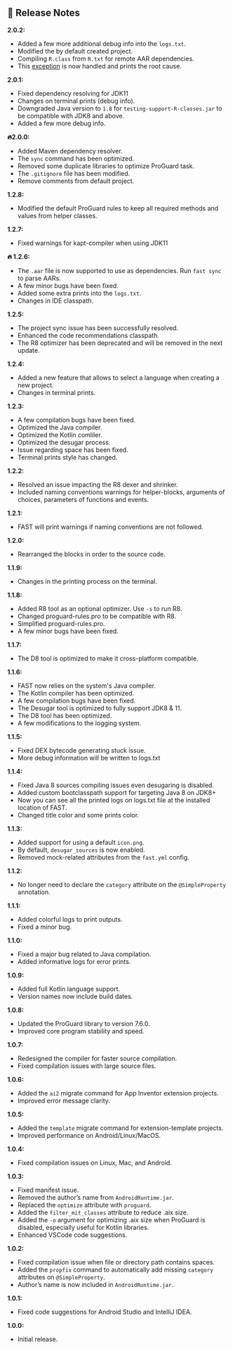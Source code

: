 ## 📝 Release Notes
**2.0.2:**
- Added a few more additional debug info into the `logs.txt`.
- Modified the by default created project.
- Compiling `R.class` from `R.txt` for remote AAR dependencies.
- This [exception](https://community.appinventor.mit.edu/t/fast-an-efficient-way-to-build-extensions/129103/155?u=jewel) is now handled and prints the root cause.

**2.0.1:**
- Fixed dependency resolving for JDK11
- Changes on terminal prints (debug info).
- Downgraded Java version to `1.8` for `testing-support-R-classes.jar` to be compatible with JDK8 and above.
- Added a few more debug info.

**🔥2.0.0:**
- Added Maven dependency resolver.
- The `sync` command has been optimized.
- Removed some duplicate libraries to optimize ProGuard task.
- The `.gitignore` file has been modified.
- Remove comments from default project.

**1.2.8:**
- Modified the default ProGuard rules to keep all required methods and values from helper classes.

**1.2.7:**
- Fixed warnings for kapt-compiler when using JDK11

**🔥 1.2.6:**
- The `.aar` file is now supported to use as dependencies. Run `fast sync` to parse AARs.
- A few minor bugs have been fixed.
- Added some extra prints into the `logs.txt`.
- Changes in IDE classpath.

**1.2.5:**
- The project sync issue has been successfully resolved.
- Enhanced the code recommendations classpath.
- The R8 optimizer has been deprecated and will be removed in the next update.

**1.2.4:**
- Added a new feature that allows to select a language when creating a new project.
- Changes in terminal prints.

**1.2.3:**
- A few compilation bugs have been fixed.
- Optimized the Java compiler.
- Optimized the Kotlin comliler.
- Optimized the desugar process.
- Issue regarding space has been fixed.
- Terminal prints style has changed.

**1.2.2:**
- Resolved an issue impacting the R8 dexer and shrinker.
- Included naming conventions warnings for helper-blocks, arguments of choices, parameters of functions and events.

**1.2.1:**
- FAST will print warnings if naming conventions are not followed.

**1.2.0:**
- Rearranged the blocks in order to the source code.

**1.1.9:**
- Changes in the printing process on the terminal.

**1.1.8:**
- Added R8 tool as an optional optimizer. Use `-s` to run R8.
- Changed proguard-rules.pro to be compatible with R8.
- Simplified proguard-rules.pro.
- A few minor bugs have been fixed.

**1.1.7:**
- The D8 tool is optimized to make it cross-platform compatible.

**1.1.6:**
- FAST now relies on the system's Java compiler.
- The Kotlin compiler has been optimized.
- A few compilation bugs have been fixed.
- The Desugar tool is optimized to fully support JDK8 & 11.
- The D8 tool has been optimized.
- A few modifications to the logging system.

**1.1.5:**
- Fixed DEX bytecode generating stuck issue.
- More debug information will be written to logs.txt

**1.1.4:**
- Fixed Java 8 sources compiling issues even desugaring is disabled.
- Added custom bootclasspath support for targeting Java 8 on JDK8+
- Now you can see all the printed logs on logs.txt file at the installed location of FAST.
- Changed title color and some prints color.

**1.1.3:**
- Added support for using a default `icon.png`.
- By default, `desugar_sources` is now enabled.
- Removed mock-related attributes from the `fast.yml` config.

**1.1.2:**
- No longer need to declare the `category` attribute on the `@SimpleProperty` annotation.

**1.1.1:**
- Added colorful logs to print outputs.
- Fixed a minor bug.

**1.1.0:**
- Fixed a major bug related to Java compilation.
- Added informative logs for error prints.

**1.0.9:**
- Added full Kotlin language support.
- Version names now include build dates.

**1.0.8:**
- Updated the ProGuard library to version 7.6.0.
- Improved core program stability and speed.

**1.0.7:**
- Redesigned the compiler for faster source compilation.
- Fixed compilation issues with large source files.

**1.0.6:**
- Added the `ai2` migrate command for App Inventor extension projects.
- Improved error message clarity.

**1.0.5:**
- Added the `template` migrate command for extension-template projects.
- Improved performance on Android/Linux/MacOS.

**1.0.4:**
- Fixed compilation issues on Linux, Mac, and Android.

**1.0.3:**
- Fixed manifest issue.
- Removed the author’s name from `AndroidRuntime.jar`.
- Replaced the `optimize` attribute with `proguard`.
- Added the `filter_mit_classes` attribute to reduce .aix size.
- Added the `-o` argument for optimizing .aix size when ProGuard is disabled, especially useful for Kotlin libraries.
- Enhanced VSCode code suggestions.

**1.0.2:**
- Fixed compilation issue when file or directory path contains spaces.
- Added the `propfix` command to automatically add missing `category` attributes on `@SimpleProperty`.
- Author’s name is now included in `AndroidRuntime.jar`.

**1.0.1:**
- Fixed code suggestions for Android Studio and IntelliJ IDEA.

**1.0.0:**
- Initial release.
